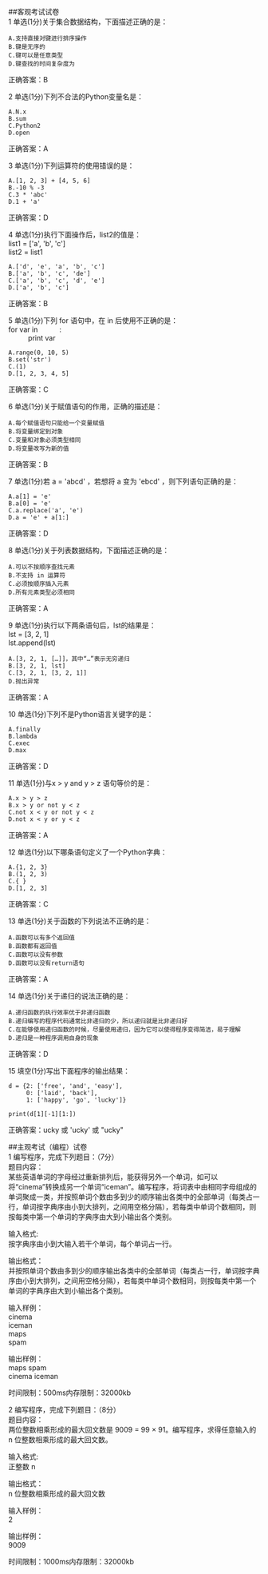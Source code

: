 ##客观考试试卷  
1 单选(1分)关于集合数据结构，下面描述正确的是：

	A.支持直接对键进行排序操作
	B.键是无序的
	C.键可以是任意类型
	D.键查找的时间复杂度为
正确答案：B  

2 单选(1分)下列不合法的Python变量名是：  

	A.N.x
	B.sum
	C.Python2
	D.open
正确答案：A  

3 单选(1分)下列运算符的使用错误的是：  

	A.[1, 2, 3] + [4, 5, 6]
	B.-10 % -3
	C.3 * 'abc'
	D.1 + 'a'
正确答案：D  

4 单选(1分)执行下面操作后，list2的值是：  
list1 = ['a', 'b', 'c']  
list2 = list1  

	A.['d', 'e', 'a', 'b', 'c']
	B.['a', 'b', 'c', 'de']
	C.['a', 'b', 'c', 'd', 'e']
	D.['a', 'b', 'c'] 
正确答案：B  

5 单选(1分)下列 for 语句中，在 in 后使用不正确的是：  
for var in           :  
          print var   

	A.range(0, 10, 5)
	B.set('str')
	C.(1)
	D.[1, 2, 3, 4, 5]
正确答案：C  

6 单选(1分)关于赋值语句的作用，正确的描述是：

	A.每个赋值语句只能给一个变量赋值
	B.将变量绑定到对象
	C.变量和对象必须类型相同
	D.将变量改写为新的值
正确答案：B  

7 单选(1分)若 a = 'abcd' ，若想将 a 变为 'ebcd' ，则下列语句正确的是：

	A.a[1] = 'e'
	B.a[0] = 'e'
	C.a.replace('a', 'e')
	D.a = 'e' + a[1:]
正确答案：D  

8 单选(1分)关于列表数据结构，下面描述正确的是：

	A.可以不按顺序查找元素
	B.不支持 in 运算符
	C.必须按顺序插入元素
	D.所有元素类型必须相同
正确答案：A  

9 单选(1分)执行以下两条语句后，lst的结果是：  
lst = [3, 2, 1]  
lst.append(lst)  

	A.[3, 2, 1, […]]，其中“…”表示无穷递归
	B.[3, 2, 1, lst]
	C.[3, 2, 1, [3, 2, 1]]
	D.抛出异常
正确答案：A  

10 单选(1分)下列不是Python语言关键字的是：  

	A.finally
	B.lambda
	C.exec
	D.max
正确答案：D  

11 单选(1分)与x > y and y > z 语句等价的是：

	A.x > y > z
	B.x > y or not y < z
	C.not x < y or not y < z 
	D.not x < y or y < z
正确答案：A  

12 单选(1分)以下哪条语句定义了一个Python字典：

	A.{1, 2, 3}
	B.(1, 2, 3)
	C.{ }
	D.[1, 2, 3]
正确答案：C  

13 单选(1分)关于函数的下列说法不正确的是：

	A.函数可以有多个返回值
	B.函数都有返回值
	C.函数可以没有参数
	D.函数可以没有return语句
正确答案：A  

14 单选(1分)关于递归的说法正确的是：

	A.递归函数的执行效率优于非递归函数
	B.递归编写的程序代码通常比非递归的少，所以递归就是比非递归好
	C.在能够使用递归函数的时候，尽量使用递归，因为它可以使得程序变得简洁，易于理解
	D.递归是一种程序调用自身的现象
正确答案：D  

15 填空(1分)写出下面程序的输出结果：

	d = {2: ['free', 'and', 'easy'],
	     0: ['laid', 'back'],
	     1: ['happy', 'go', 'lucky']}
	  
	print(d[1][-1][1:])
正确答案：ucky 或 'ucky' 或 "ucky"  

##主观考试（编程）试卷  
1 编写程序，完成下列题目：（7分）  
题目内容：  
某些英语单词的字母经过重新排列后，能获得另外一个单词，如可以将“cinema”转换成另一个单词“iceman”。编写程序，将词表中由相同字母组成的单词聚成一类，并按照单词个数由多到少的顺序输出各类中的全部单词（每类占一行，单词按字典序由小到大排列，之间用空格分隔），若每类中单词个数相同，则按每类中第一个单词的字典序由大到小输出各个类别。  

输入格式:  
按字典序由小到大输入若干个单词，每个单词占一行。  

输出格式：  
并按照单词个数由多到少的顺序输出各类中的全部单词（每类占一行，单词按字典序由小到大排列，之间用空格分隔），若每类中单词个数相同，则按每类中第一个单词的字典序由大到小输出各个类别。  

输入样例：  
cinema  
iceman  
maps  
spam  

输出样例：  
maps spam  
cinema iceman  

时间限制：500ms内存限制：32000kb  


2 编写程序，完成下列题目：（8分）  
题目内容：  
两位整数相乘形成的最大回文数是 9009 = 99 × 91。编写程序，求得任意输入的 n 位整数相乘形成的最大回文数。  

输入格式:  
正整数 n   

输出格式：  
n 位整数相乘形成的最大回文数  

输入样例：  
2  

输出样例：  
9009  

时间限制：1000ms内存限制：32000kb  

